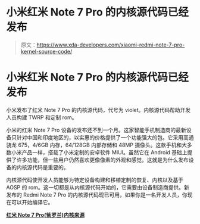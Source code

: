 # 小米红米 Note 7 Pro 的内核源代码已经发布

> 原文：<https://www.xda-developers.com/xiaomi-redmi-note-7-pro-kernel-source-code/>

# 小米红米 Note 7 Pro 的内核源代码已经发布

小米发布了红米 Note 7 Pro 的内核源代码，代号为 violet。内核源代码帮助开发人员构建 TWRP 和定制 rom。

小米的红米 Note 7 Pro 设备的发布还不到一个月。这家智能手机制造商的最新设备只针对中国和印度地区的，以实惠的价格提供了一个功能强大的包。它采用高通骁龙 675，4/6GB 内存，64/128GB 内部存储和 48MP 摄像头。这款手机和大多数小米产品一样，搭载了小米定制的安卓软件 MIUI。虽然它在 Android 基础上提供了许多功能，但一些用户仍然喜欢更像像素的外观和感觉。这就是为什么发布设备的内核源代码是重要的。

内核源代码使开发人员能够为特定设备构建和移植定制的恢复、内核以及基于 AOSP 的 rom。这一切都是从内核源代码开始的，它需要由设备制造商提供。新发布的 Redmi Note 7 Pro 的内核源代码现已可用，如果你是一名开发人员，你现在可以开始编译它。

[**红米 Note 7 Pro(紫罗兰)内核来源**](https://github.com/MiCode/Xiaomi_Kernel_OpenSource/tree/violet-p-oss)